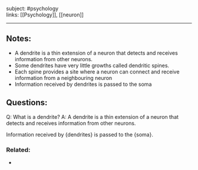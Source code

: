subject: #psychology  
links: [[Psychology]], [[neuron]]

---

## Notes:
- A dendrite is a thin extension of a neuron that detects and receives information from other neurons.
- Some dendrites have very little growths called dendritic spines.
- Each spine provides a site where a neuron can connect and receive information from a neighbouring neuron
- Information received by dendrites is passed to the soma
## Questions:
Q: What is a dendrite?
A: A dendrite is a thin extension of a neuron that detects and receives information from other neurons.
<!--ID: 1624086616185-->


Information received by {dendrites} is passed to the {soma}.
<!--ID: 1624086616290-->


### Related: 
- 